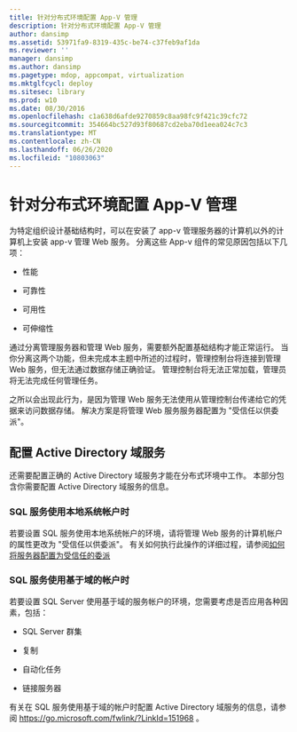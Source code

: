 ```yaml
---
title: 针对分布式环境配置 App-V 管理
description: 针对分布式环境配置 App-V 管理
author: dansimp
ms.assetid: 53971fa9-8319-435c-be74-c37feb9af1da
ms.reviewer: ''
manager: dansimp
ms.author: dansimp
ms.pagetype: mdop, appcompat, virtualization
ms.mktglfcycl: deploy
ms.sitesec: library
ms.prod: w10
ms.date: 08/30/2016
ms.openlocfilehash: c1a638d6afde9270859c8aa98fc9f421c39cfc72
ms.sourcegitcommit: 354664bc527d93f80687cd2eba70d1eea024c7c3
ms.translationtype: MT
ms.contentlocale: zh-CN
ms.lasthandoff: 06/26/2020
ms.locfileid: "10803063"
---
```

# 针对分布式环境配置 App-V 管理


为特定组织设计基础结构时，可以在安装了 app-v 管理服务器的计算机以外的计算机上安装 app-v 管理 Web 服务。 分离这些 App-v 组件的常见原因包括以下几项：

-   性能

-   可靠性

-   可用性

-   可伸缩性

通过分离管理服务器和管理 Web 服务，需要额外配置基础结构才能正常运行。 当你分离这两个功能，但未完成本主题中所述的过程时，管理控制台将连接到管理 Web 服务，但无法通过数据存储正确验证。 管理控制台将无法正常加载，管理员将无法完成任何管理任务。

之所以会出现此行为，是因为管理 Web 服务无法使用从管理控制台传递给它的凭据来访问数据存储。 解决方案是将管理 Web 服务服务器配置为 "受信任以供委派"。

## 配置 Active Directory 域服务


还需要配置正确的 Active Directory 域服务才能在分布式环境中工作。 本部分包含你需要配置 Active Directory 域服务的信息。

### SQL 服务使用本地系统帐户时

若要设置 SQL 服务使用本地系统帐户的环境，请将管理 Web 服务的计算机帐户的属性更改为 "受信任以供委派"。 有关如何执行此操作的详细过程，请参阅[如何将服务器配置为受信任的委派](how-to-configure-the-server-to-be-trusted-for-delegation.md)

### SQL 服务使用基于域的帐户时

若要设置 SQL Server 使用基于域的服务帐户的环境，您需要考虑是否应用各种因素，包括：

-   SQL Server 群集

-   复制

-   自动化任务

-   链接服务器

有关在 SQL 服务使用基于域的帐户时配置 Active Directory 域服务的信息，请参阅 <https://go.microsoft.com/fwlink/?LinkId=151968> 。

 

 





